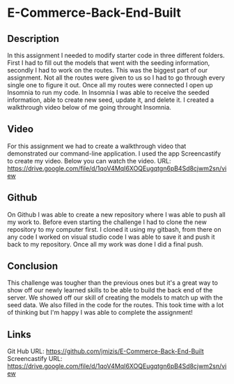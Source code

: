 # E-Commerce-Back-End-Built

## Description

In this assignment I needed to modify starter code in three different folders. First I had to fill out the models that went with the seeding information, secondly I had to work on the routes. This was the biggest part of our assignment. Not all the routes were given to us so I had to go through every single one to figure it out. Once all my routes were connected I open up Insomnia to run my code. In Insomnia I was able to receive the seeded information, able to create new seed, update it, and delete it. I created a walkthrough video below of me going throught Insomnia. 




## Video 

For this assignment we had to create a walkthrough video that demonstrated our command-line application. I used the app Screencastify to create my video. Below you can watch the video.
URL: https://drive.google.com/file/d/1qoV4MqI6XOQEugqtgn6pB4Sd8cjwm2sn/view


## Github 

On Github I was able to create a new repository where I was able to push all my work to. Before even starting the challenge I had to clone the new repository to my computer first. I cloned it using my gitbash, from there on any code I worked on visual studio code I was able to save it and push it back to my repository. Once all my work was done I did a final push.




## Conclusion

This challenge was tougher than the previous ones but it's a great way to show off our newly learned skills to be able to build the back end of the server. We showed off our skill of creating the models to match up with the seed data. We also filled in the code for the routes. This took time with a lot of thinking but I'm happy I was able to complete the assignment! 

## Links 
Git Hub URL: https://github.com/jmizis/E-Commerce-Back-End-Built
Screencastify URL: https://drive.google.com/file/d/1qoV4MqI6XOQEugqtgn6pB4Sd8cjwm2sn/view
